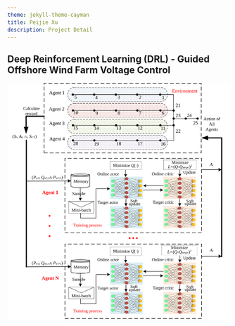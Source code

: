 ```yaml
---
theme: jekyll-theme-cayman
title: Peijie Xu
description: Project Detail
---
```

## Deep Reinforcement Learning (DRL) - Guided Offshore Wind Farm Voltage Control
![1_1](Projects_Details/pic/1_1.svg)
